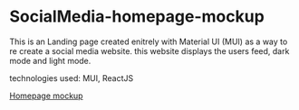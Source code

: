 # SocialMedia-homepage-mockup

This is an Landing page created enitrely with Material UI (MUI) as a way to re create a social media website. this website displays the users feed, dark mode and light mode.

technologies used: MUI, ReactJS

[Homepage mockup](https://classy-creponne-2c353e.netlify.app/)
